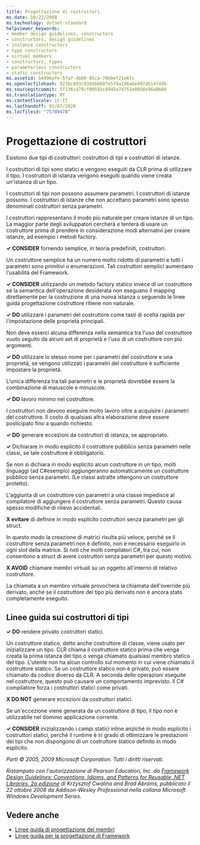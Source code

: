 ```yaml
---
title: Progettazione di costruttori
ms.date: 10/22/2008
ms.technology: dotnet-standard
helpviewer_keywords:
- member design guidelines, constructors
- constructors, design guidelines
- instance constructors
- type constructors
- virtual members
- constructors, types
- parameterless constructors
- static constructors
ms.assetid: b4496afe-5fa7-4bb0-85ca-70b0ef21e6fc
ms.openlocfilehash: 823bc893c9384bb687e5f9a196abe497db14f4db
ms.sourcegitcommit: 5f236cd78cf09593c8945a7d753e0850e96a0b80
ms.translationtype: MT
ms.contentlocale: it-IT
ms.lasthandoff: 01/07/2020
ms.locfileid: "75709478"
---
```

# <a name="constructor-design"></a>Progettazione di costruttori

Esistono due tipi di costruttori: costruttori di tipi e costruttori di istanze.

I costruttori di tipi sono statici e vengono eseguiti da CLR prima di utilizzare il tipo. I costruttori di istanza vengono eseguiti quando viene creata un'istanza di un tipo.

I costruttori di tipi non possono assumere parametri. I costruttori di istanze possono. I costruttori di istanze che non accettano parametri sono spesso denominati costruttori senza parametri.

I costruttori rappresentano il modo più naturale per creare istanze di un tipo. La maggior parte degli sviluppatori cercherà e tenterà di usare un costruttore prima di prendere in considerazione modi alternativi per creare istanze, ad esempio i metodi factory.

**✓ CONSIDER** fornendo semplice, in teoria predefiniti, costruttori.

Un costruttore semplice ha un numero molto ridotto di parametri e tutti i parametri sono primitivi o enumerazioni. Tali costruttori semplici aumentano l'usabilità del Framework.

**✓ CONSIDER** utilizzando un metodo factory statico invece di un costruttore se la semantica dell'operazione desiderata non eseguano il mapping direttamente per la costruzione di una nuova istanza o seguendo le linee guida progettazione costruttore ritiene non naturale.

**✓ DO** utilizzare i parametri del costruttore come tasti di scelta rapida per l'impostazione delle proprietà principali.

Non deve esserci alcuna differenza nella semantica tra l'uso del costruttore vuoto seguito da alcuni set di proprietà e l'uso di un costruttore con più argomenti.

**✓ DO** utilizzare lo stesso nome per i parametri del costruttore e una proprietà, se vengono utilizzati i parametri del costruttore è sufficiente impostare la proprietà.

L'unica differenza tra tali parametri e le proprietà dovrebbe essere la combinazione di maiuscole e minuscole.

**✓ DO** lavoro minimo nel costruttore.

I costruttori non devono eseguire molto lavoro oltre a acquisire i parametri del costruttore. Il costo di qualsiasi altra elaborazione deve essere posticipato fino a quando richiesto.

**✓ DO** generare eccezioni da costruttori di istanza, se appropriato.

**✓** Dichiarare in modo esplicito il costruttore pubblico senza parametri nelle classi, se tale costruttore è obbligatorio.

Se non si dichiara in modo esplicito alcun costruttore in un tipo, molti linguaggi (ad C#esempio) aggiungeranno automaticamente un costruttore pubblico senza parametri. (Le classi astratte ottengono un costruttore protetto).

L'aggiunta di un costruttore con parametri a una classe impedisce al compilatore di aggiungere il costruttore senza parametri. Questo causa spesso modifiche di rilievo accidentali.

**X evitare** di definire in modo esplicito costruttori senza parametri per gli struct.

In questo modo la creazione di matrici risulta più veloce, perché se il costruttore senza parametri non è definito, non è necessario eseguirlo in ogni slot della matrice. Si noti che molti compilatori C#, tra cui, non consentono a struct di avere costruttori senza parametri per questo motivo.

**X AVOID** chiamare membri virtuali su un oggetto all'interno di relativo costruttore.

La chiamata a un membro virtuale provocherà la chiamata dell'override più derivato, anche se il costruttore del tipo più derivato non è ancora stato completamente eseguito.

## <a name="type-constructor-guidelines"></a>Linee guida sui costruttori di tipi

**✓ DO** rendere privato costruttori statici.

Un costruttore statico, detto anche costruttore di classe, viene usato per inizializzare un tipo. CLR chiama il costruttore statico prima che venga creata la prima istanza del tipo o venga chiamato qualsiasi membro statico del tipo. L'utente non ha alcun controllo sul momento in cui viene chiamato il costruttore statico. Se un costruttore statico non è privato, può essere chiamato da codice diverso da CLR. A seconda delle operazioni eseguite nel costruttore, questo può causare un comportamento imprevisto. Il C# compilatore forza i costruttori statici come privati.

**X DO NOT** generare eccezioni da costruttori statici.

Se un'eccezione viene generata da un costruttore di tipo, il tipo non è utilizzabile nel dominio applicazione corrente.

**✓ CONSIDER** inizializzando i campi statici inline anziché in modo esplicito i costruttori statici, perché il runtime è in grado di ottimizzare le prestazioni dei tipi che non dispongono di un costruttore statico definito in modo esplicito.

*Parti © 2005, 2009 Microsoft Corporation. Tutti i diritti riservati.*

*Ristampato con l'autorizzazione di Pearson Education, Inc. da [Framework Design Guidelines: Conventions, Idioms, and Patterns for Reusable .NET Libraries, 2a edizione](https://www.informit.com/store/framework-design-guidelines-conventions-idioms-and-9780321545619) di Krzysztof Cwalina and Brad Abrams, pubblicato il 22 ottobre 2008 da Addison-Wesley Professional nella collana Microsoft Windows Development Series.*

## <a name="see-also"></a>Vedere anche

- [Linee guida di progettazione dei membri](../../../docs/standard/design-guidelines/member.md)
- [Linee guida per la progettazione di Framework](../../../docs/standard/design-guidelines/index.md)

